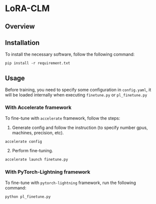 # LoRA-CLM
## Overview

## Installation
To install the necessary software, follow the following command:
```
pip install -r requirement.txt
```
## Usage
Before training, you need to specify some configuration in `config.yaml`, it will be loaded internally when executing `finetune.py` or `pl_finetune.py`

### With Accelerate framework
To fine-tune with `accelerate` framework, follow the steps:

1. Generate config and follow the instruction (to specify number gpus, machines, precision, etc).
```bash
accelerate config
```

2. Perform fine-tuning.
```bash
accelerate launch finetune.py
```

### With PyTorch-Lightning framework
To fine-tune with `pytorch-lightning` framework, run the following command:
```bash
python pl_finetune.py
```